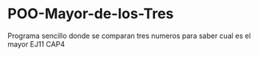 # POO-Mayor-de-los-Tres
Programa sencillo donde se comparan tres numeros para saber cual es el mayor EJ11 CAP4
